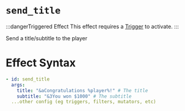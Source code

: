# `send_title`
:::dangerTriggered Effect
This effect requires a [Trigger](https://plugins.auxilor.io/effects/all-triggers) to activate.
:::

Send a title/subtitle to the player

# Effect Syntax
```yaml
- id: send_title
  args:
    title: "&aCongratulations %player%!" # The title
    subtitle: "&3You won $1000" # The subtitle
  ...other config (eg triggers, filters, mutators, etc)
```